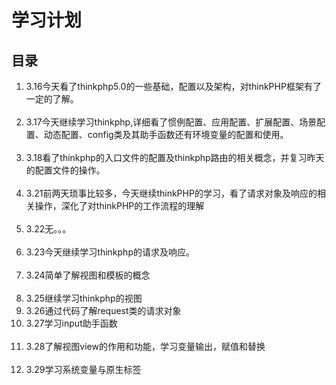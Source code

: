 
<h1>学习计划</h1>

<h2>目录</h2>

<ol>
    <li>3.16今天看了thinkphp5.0的一些基础，配置以及架构，对thinkPHP框架有了一定的了解。</li>
    <li>3.17今天继续学习thinkphp,详细看了惯例配置、应用配置、扩展配置、场景配置、动态配置、config类及其助手函数还有环境变量的配置和使用。</li>
    <li>3.18看了thinkphp的入口文件的配置及thinkphp路由的相关概念，并复习昨天的配置文件的操作。</li>
    <li>3.21前两天琐事比较多，今天继续thinkPHP的学习，看了请求对象及响应的相关操作，深化了对thinkPHP的工作流程的理解</li>
    <li>3.22无。。。</li>
    <li>3.23今天继续学习thinkphp的请求及响应。</li>
    <li>3.24简单了解视图和模板的概念</li>
    <li>3.25继续学习thinkphp的视图</li>
    <li>3.26通过代码了解request类的请求对象</li>
    <li>3.27学习input助手函数</li>
    <li>3.28了解视图view的作用和功能，学习变量输出，赋值和替换</li>
    <li>3.29学习系统变量与原生标签</li>
</ol>
